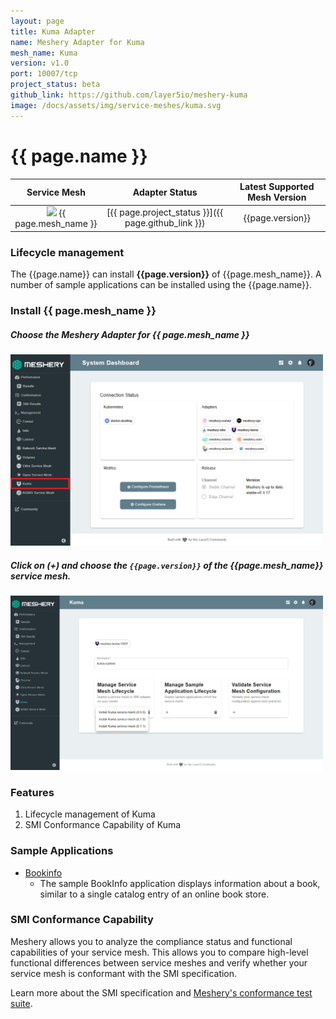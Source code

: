 ```yaml
---
layout: page
title: Kuma Adapter
name: Meshery Adapter for Kuma
mesh_name: Kuma
version: v1.0
port: 10007/tcp
project_status: beta
github_link: https://github.com/layer5io/meshery-kuma
image: /docs/assets/img/service-meshes/kuma.svg
---
```


# {{ page.name }}

|  Service Mesh  |                   Adapter Status                    | Latest Supported Mesh Version |
| :------------: | :-------------------------------------------------: | :---------------------------: |
| <img src="{{ page.image }}" style="width:20px" /> {{ page.mesh_name }} | [{{ page.project_status }}]({{ page.github_link }}) |       {{page.version}}        |

### Lifecycle management

The {{page.name}} can install **{{page.version}}** of {{page.mesh_name}}. A number of sample applications can be installed using the {{page.name}}.

### Install {{ page.mesh_name }}

##### **Choose the Meshery Adapter for {{ page.mesh_name }}**

<a href="#kuma-adapter">
  <img style="width:500px;" src="/docs/assets/img/adapters/kuma/kuma-adapter.png" />
</a>
<a href="#" class="lightbox" id="kuma-adapter">
  <span style="background-image: url('/docs/assets/img/adapters/citrix/citrix-adapter.png')"></span>
</a>

##### **Click on (+) and choose the `{{page.version}}` of the {{page.mesh_name}} service mesh.**

<a href="#kuma-install">
  <img style="width:500px;" src="/docs/assets/img/adapters/kuma/kuma-install.png" />
</a>
<a href="#" class="lightbox" id="kuma-install">
  <span style="background-image: url('/docs/assets/img/adapters/kuma/kuma-install.png')"></span>
</a>

### Features

1. Lifecycle management of Kuma
1. SMI Conformance Capability of Kuma

### Sample Applications

- [Bookinfo](/docs/guides/sample-apps#bookinfo) 
    - The sample BookInfo application displays information about a book, similar to a single catalog entry of an online book store.

### SMI Conformance Capability

Meshery allows you to analyze the compliance status and functional capabilities of your service mesh. This allows you to compare high-level functional differences between service meshes and verify whether your service mesh is conformant with the SMI specification.

Learn more about the SMI specification and [Meshery's conformance test suite](https://meshery.layer5.io/docs/functionality/smi-conformance).
